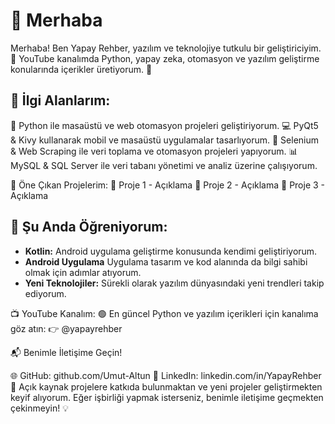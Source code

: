 # 👋 Merhaba
Merhaba! Ben Yapay Rehber, yazılım ve teknolojiye tutkulu bir geliştiriciyim. 🚀
YouTube kanalımda Python, yapay zeka, otomasyon ve yazılım geliştirme konularında içerikler üretiyorum. 🎥

## 🚀 İlgi Alanlarım:
🐍 Python ile masaüstü ve web otomasyon projeleri geliştiriyorum.
💻 PyQt5 & Kivy kullanarak mobil ve masaüstü uygulamalar tasarlıyorum.
🤖 Selenium & Web Scraping ile veri toplama ve otomasyon projeleri yapıyorum.
📊 MySQL & SQL Server ile veri tabanı yönetimi ve analiz üzerine çalışıyorum.

📌 Öne Çıkan Projelerim:
🔹 Proje 1 - Açıklama
🔹 Proje 2 - Açıklama
🔹 Proje 3 - Açıklama

## 🌱 Şu Anda Öğreniyorum:
- **Kotlin:** Android uygulama geliştirme konusunda kendimi geliştiriyorum.
- **Android Uygulama** Uygulama tasarım ve kod alanında da bilgi sahibi olmak için adımlar atıyorum.
- **Yeni Teknolojiler:** Sürekli olarak yazılım dünyasındaki yeni trendleri takip ediyorum.

📺 YouTube Kanalım:
🟢 En güncel Python ve yazılım içerikleri için kanalıma göz atın:
👉 @yapayrehber

📬 Benimle İletişime Geçin!

🌐 GitHub: github.com/Umut-Altun
💼 LinkedIn: linkedin.com/in/YapayRehber
🚀 Açık kaynak projelere katkıda bulunmaktan ve yeni projeler geliştirmekten keyif alıyorum.
Eğer işbirliği yapmak isterseniz, benimle iletişime geçmekten çekinmeyin! 💡

